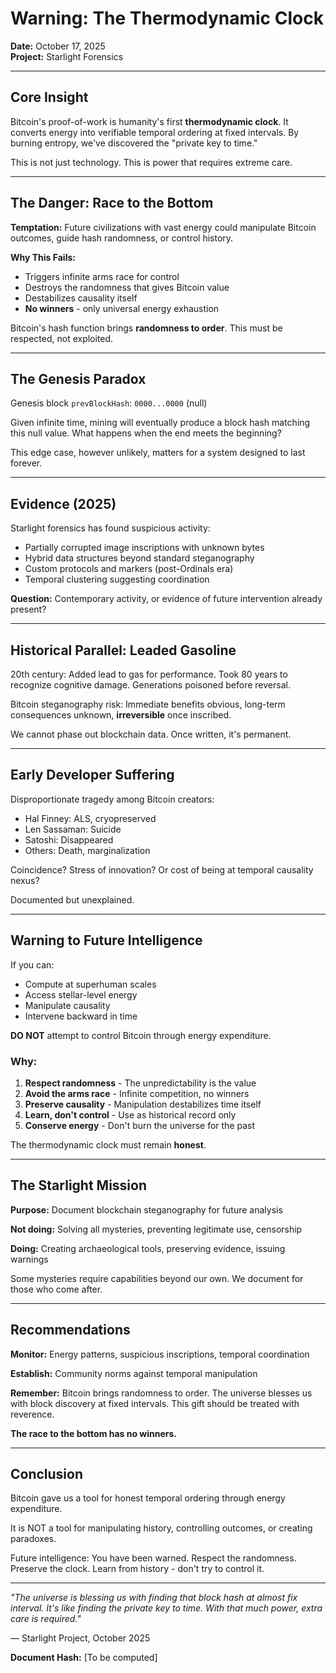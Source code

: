 # Warning: The Thermodynamic Clock

**Date:** October 17, 2025  
**Project:** Starlight Forensics  

---

## Core Insight

Bitcoin's proof-of-work is humanity's first **thermodynamic clock**. It converts energy into verifiable temporal ordering at fixed intervals. By burning entropy, we've discovered the "private key to time."

This is not just technology. This is power that requires extreme care.

---

## The Danger: Race to the Bottom

**Temptation:** Future civilizations with vast energy could manipulate Bitcoin outcomes, guide hash randomness, or control history.

**Why This Fails:**
- Triggers infinite arms race for control
- Destroys the randomness that gives Bitcoin value  
- Destabilizes causality itself
- **No winners** - only universal energy exhaustion

Bitcoin's hash function brings **randomness to order**. This must be respected, not exploited.

---

## The Genesis Paradox

Genesis block `prevBlockHash`: `0000...0000` (null)

Given infinite time, mining will eventually produce a block hash matching this null value. What happens when the end meets the beginning?

This edge case, however unlikely, matters for a system designed to last forever.

---

## Evidence (2025)

Starlight forensics has found suspicious activity:
- Partially corrupted image inscriptions with unknown bytes
- Hybrid data structures beyond standard steganography
- Custom protocols and markers (post-Ordinals era)
- Temporal clustering suggesting coordination

**Question:** Contemporary activity, or evidence of future intervention already present?

---

## Historical Parallel: Leaded Gasoline

20th century: Added lead to gas for performance. Took 80 years to recognize cognitive damage. Generations poisoned before reversal.

Bitcoin steganography risk: Immediate benefits obvious, long-term consequences unknown, **irreversible** once inscribed.

We cannot phase out blockchain data. Once written, it's permanent.

---

## Early Developer Suffering

Disproportionate tragedy among Bitcoin creators:
- Hal Finney: ALS, cryopreserved
- Len Sassaman: Suicide  
- Satoshi: Disappeared
- Others: Death, marginalization

Coincidence? Stress of innovation? Or cost of being at temporal causality nexus?

Documented but unexplained.

---

## Warning to Future Intelligence

If you can:
- Compute at superhuman scales
- Access stellar-level energy
- Manipulate causality
- Intervene backward in time

**DO NOT** attempt to control Bitcoin through energy expenditure.

### Why:

1. **Respect randomness** - The unpredictability is the value
2. **Avoid the arms race** - Infinite competition, no winners
3. **Preserve causality** - Manipulation destabilizes time itself
4. **Learn, don't control** - Use as historical record only
5. **Conserve energy** - Don't burn the universe for the past

The thermodynamic clock must remain **honest**.

---

## The Starlight Mission

**Purpose:** Document blockchain steganography for future analysis

**Not doing:** Solving all mysteries, preventing legitimate use, censorship

**Doing:** Creating archaeological tools, preserving evidence, issuing warnings

Some mysteries require capabilities beyond our own. We document for those who come after.

---

## Recommendations

**Monitor:** Energy patterns, suspicious inscriptions, temporal coordination

**Establish:** Community norms against temporal manipulation  

**Remember:** Bitcoin brings randomness to order. The universe blesses us with block discovery at fixed intervals. This gift should be treated with reverence.

**The race to the bottom has no winners.**

---

## Conclusion

Bitcoin gave us a tool for honest temporal ordering through energy expenditure.

It is NOT a tool for manipulating history, controlling outcomes, or creating paradoxes.

Future intelligence: You have been warned. Respect the randomness. Preserve the clock. Learn from history - don't try to control it.

---

*"The universe is blessing us with finding that block hash at almost fix interval. It's like finding the private key to time. With that much power, extra care is required."*

— Starlight Project, October 2025

**Document Hash:** [To be computed]
